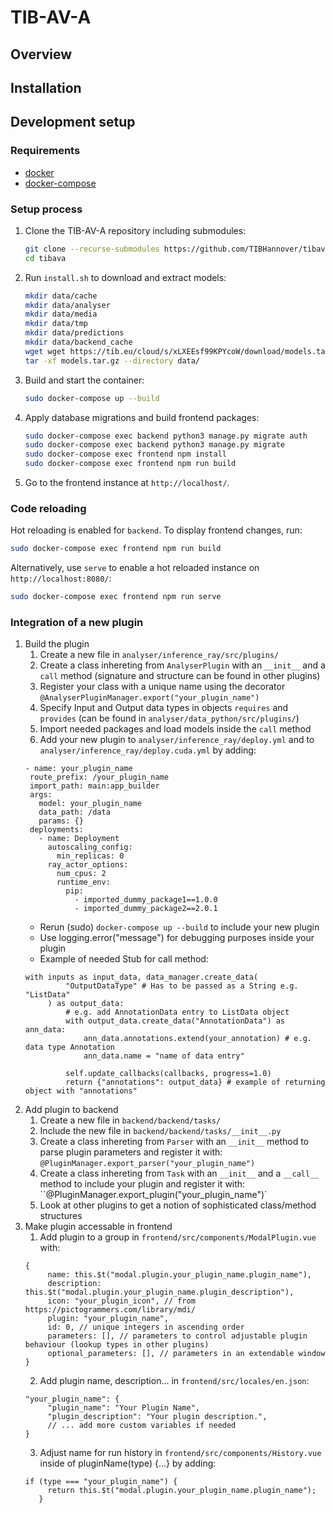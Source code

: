 # TIB-AV-A

<!-- ![](images/iart-salvator.png) -->


## Overview

<!-- The project iART is devoted to the development of an e-Research-tool for digitized, image-oriented research processes in the humanities and cultural sciences. It not only aims to improve the efficiency of retrieval in image databases but also offers various tools for analyzing image data, thereby enhancing scientific work and facilitating new theory formation. The motivation for the project stems from the fundamental importance of the comparative approach in art history, which targets the similarity of pictures and comes along with a rehabilitation of similarity thinking in contemporary philosophy of science. iART is supposed to transfer the approach of art history theorists and practitioners of Comparative Analysis to the digital age, and to extend it by virtue of modern information technology.  -->


## Installation

<!-- At a later point there will be a docker container provided here. -->


## Development setup


### Requirements
* [docker](https://docs.docker.com/get-docker/)
* [docker-compose](https://docs.docker.com/compose/install/)


### Setup process
1. Clone the TIB-AV-A repository including submodules:
    ```sh
    git clone --recurse-submodules https://github.com/TIBHannover/tibava.git
    cd tibava
    ```

2. Run `install.sh` to download and extract models:
    ```sh
    mkdir data/cache
    mkdir data/analyser
    mkdir data/media
    mkdir data/tmp
    mkdir data/predictions
    mkdir data/backend_cache
    wget wget https://tib.eu/cloud/s/xLXEEsf99KPYcoW/download/models.tar.gz
    tar -xf models.tar.gz --directory data/
    ```

3. Build and start the container:
    ```sh
    sudo docker-compose up --build
    ```

4. Apply database migrations and build frontend packages:
    ```sh
    sudo docker-compose exec backend python3 manage.py migrate auth
    sudo docker-compose exec backend python3 manage.py migrate
    sudo docker-compose exec frontend npm install
    sudo docker-compose exec frontend npm run build
    ```

5. Go to the frontend instance at `http://localhost/`.


### Code reloading
Hot reloading is enabled for `backend`. To display frontend changes, run:
```sh
sudo docker-compose exec frontend npm run build
```
Alternatively, use `serve` to enable a hot reloaded instance on `http://localhost:8080/`:
```sh
sudo docker-compose exec frontend npm run serve
```

### Integration of a new plugin
1. Build the plugin
   1. Create a new file in `analyser/inference_ray/src/plugins/`
   2. Create a class inhereting from `AnalyserPlugin` with an `__init__` and a `call` method (signature and structure can be found in other plugins)
   3. Register your class with a unique name using the decorator `@AnalyserPluginManager.export("your_plugin_name")`
   4. Specify Input and Output data types in objects `requires` and `provides` (can be found in `analyser/data_python/src/plugins/`)
   5. Import needed packages and load models inside the `call` method
   6. Add your new plugin to `analyser/inference_ray/deploy.yml` and to `analyser/inference_ray/deploy.cuda.yml` by adding:
   ```
   - name: your_plugin_name
    route_prefix: /your_plugin_name
    import_path: main:app_builder
    args:
      model: your_plugin_name
      data_path: /data
      params: {}
    deployments:
      - name: Deployment
        autoscaling_config:
          min_replicas: 0
        ray_actor_options:
          num_cpus: 2
          runtime_env:
            pip:
              - imported_dummy_package1==1.0.0
              - imported_dummy_package2==2.0.1
   ```
   - Rerun (sudo) `docker-compose up --build` to include your new plugin
   - Use logging.error("message") for debugging purposes inside your plugin
   - Example of needed Stub for call method: 
   ```
   with inputs as input_data, data_manager.create_data(
            "OutputDataType" # Has to be passed as a String e.g. "ListData"
        ) as output_data:
            # e.g. add AnnotationData entry to ListData object
            with output_data.create_data("AnnotationData") as ann_data:
                ann_data.annotations.extend(your_annotation) # e.g. data type Annotation
                ann_data.name = "name of data entry"

            self.update_callbacks(callbacks, progress=1.0)
            return {"annotations": output_data} # example of returning object with "annotations"
    ```
2. Add plugin to backend
   1. Create a new file in `backend/backend/tasks/`
   2. Include the new file in `backend/backend/tasks/__init__.py`
   3. Create a class inhereting from `Parser` with an `__init__` method to parse plugin parameters and register it with: `@PluginManager.export_parser("your_plugin_name")`
   4. Create a class inhereting from `Task` with an `__init__` and a `__call__` method to include your plugin and register it with: ``@PluginManager.export_plugin("your_plugin_name")`
   5. Look at other plugins to get a notion of sophisticated class/method structures
3. Make plugin accessable in frontend
   1. Add plugin to a group in `frontend/src/components/ModalPlugin.vue` with:
   ```
   {
        name: this.$t("modal.plugin.your_plugin_name.plugin_name"),
        description: this.$t("modal.plugin.your_plugin_name.plugin_description"),
        icon: "your_plugin_icon", // from https://pictogrammers.com/library/mdi/
        plugin: "your_plugin_name",
        id: 0, // unique integers in ascending order
        parameters: [], // parameters to control adjustable plugin behaviour (lookup types in other plugins)
        optional_parameters: [], // parameters in an extendable window
   }
   ```
   2. Add plugin name, description... in `frontend/src/locales/en.json`:
   ```
   "your_plugin_name": {
        "plugin_name": "Your Plugin Name",
        "plugin_description": "Your plugin description.",
        // ... add more custom variables if needed
   }
   ```
   3. Adjust name for run history in `frontend/src/components/History.vue` inside of pluginName(type) {...} by adding:
   ```
   if (type === "your_plugin_name") {
        return this.$t("modal.plugin.your_plugin_name.plugin_name");
      }
   ```

<!-- ## About the project

iART was funded by the [DFG](https://gepris.dfg.de/gepris/projekt/415796915) from 2019 to 2021. Our team consists of [Matthias Springstein](https://www.tib.eu/de/forschung-entwicklung/visual-analytics/mitarbeiterinnen-und-mitarbeiter/matthias-springstein/), [Stefanie Schneider](https://www.kunstgeschichte.uni-muenchen.de/personen/wiss_ma/schneider/index.html), [Javad Rahnama](https://www.hni.uni-paderborn.de/ism/mitarbeiter/155385986504753/), [Ralph Ewerth](https://www.tib.eu/de/forschung-entwicklung/visual-analytics/mitarbeiterinnen-und-mitarbeiter/ralph-ewerth/), [Hubertus Kohle](https://www.kunstgeschichte.uni-muenchen.de/personen/professoren_innen/kohle/index.html), and [Eyke Hüllermeier](https://www.hni.uni-paderborn.de/ism/mitarbeiter/112491383000284/).


## Contributing

Please report issues, feature requests, and questions to the [GitHub issue tracker](https://github.com/TIBHannover/iart/issues). We have a [Contributor Code of Conduct](https://github.com/TIBHannover/iart/blob/master/CODE_OF_CONDUCT.md). By participating in iART you agree to abide by its terms. -->

